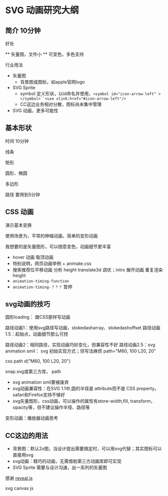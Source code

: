 # SVG 动画研究大纲

## 简介 10分钟

好处

** 矢量图，文件小
** 可变色，多色支持

行业用法

* 矢量图
  * 背景图或图标，如apple官网logo
* SVG Sprite
  * symbol 定义形状，以id命名并使用，`<symbol id="icon-arrow-left" ></symbol>``<use xlink:href="#icon-arrow-left"/>`
  * CC这边业务相对分散，图标尚未集中管理
* SVG 动画，更多可能性 


## 基本形状
时间 10分钟

线条

矩形


圆形、椭圆

多边形

路径 要用到5分钟


## CSS 动画
演示基本变换

使用场景为，平常的伸缩动画，简单的变形动画

我想要的是矢量图形，可以随意变色，动画细节更丰富

* hover 动画 吸顶动画
* 特别说明，网页动画举例 + animate.css
* 搜索推荐位平移动画 分析 height translate3d 调优；intro 展开动画 重复渲染 height
* `animation-timing-function`
* `animation-timing-？？？` 暂停


## svg动画的技巧


圆形loading： 跟CSS那样写动画

路径动画1：使用svg路径写动画，stokedasharray、stokedashoffset
路径动画1.5：起始点，动画细节那么可控

路径动画2：相同路径，实现动画巧妙变化，但兼容性不好
路径动画2.5：svg animation smil： svg 初始实现方式；但写法麻烦
path="M60, 100 L20, 20"

css
path d("M60, 100 L20, 20")

snap.svg或第三方库， path 





* svg animation smil要被废弃
* svg动画兼容性：在SVG 1.1中,圆的半径是 attribute而不是 CSS property。safari和Firefox支持不够好
* svg矢量图形，css动画，可以操作的属性有store-width,fill, transform，opacity等，但不建议操作半径、路径等

变形动画：播放器动画思考



## CC这边的用法

* 背景图：默认2x图，当设计提出需要搞定时，可以用svg代替；其实图标可以直接用svg
* svg动画：精巧的动画，无需借助第三方动画库即可实现
* SVG Sprite 需要与设计沟通，出一系列的矢量图

感谢 [reveal.js](https://github.com/hakimel/reveal.js)


svg
canvas
js